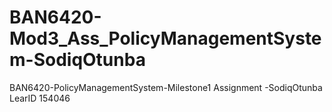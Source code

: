 # BAN6420-Mod3_Ass_PolicyManagementSystem-SodiqOtunba
BAN6420-PolicyManagementSystem-Milestone1 Assignment -SodiqOtunba LearID 154046

